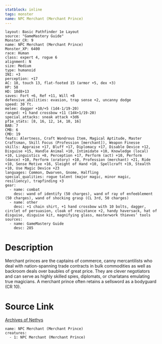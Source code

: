 ```yaml
---
statblock: inline
tags: monster
name: NPC Merchant (Merchant Prince)
---
```

```statblock
layout: Basic Pathfinder 1e Layout
source: "GameMastery Guide"
Monster_CR: 9
name: NPC Merchant (Merchant Prince)
Monster_XP: 6400
race: Human
class: expert 4, rogue 6
alignment: N
size: Medium
type: humanoid
INI: +3
perception: +17
AC: 18, touch 13, flat-footed 15 (armor +5, dex +3)
HP: 58
HD: 10d8+13
saves: Fort +6, Ref +11, Will +8
defensive_abilities: evasion, trap sense +2, uncanny dodge
speed: 30 ft.
melee: dagger +10/+5 (1d4-1/19-20)
ranged: +1 hand crossbow +11 (1d4+1/19-20)
special_attacks: sneak attack +3d6
pf1e_stats: [8, 16, 12, 14, 10, 16]
BAB: 7
CMB: 6
CMD: 19
feats: Alertness, Craft Wondrous Item, Magical Aptitude, Master Craftsman, Skill Focus (Profession [merchant]), Weapon Finesse
skills: Appraise +17, Bluff +17, Diplomacy +17, Disable Device +12, Disguise +15, Handle Animal +10, Intimidate +10, Knowledge (local) +10, Linguistics +8, Perception +17, Perform (act) +10, Perform (dance) +10, Perform (oratory) +10, Profession (merchant) +21, Ride +10, Sense Motive +16, Sleight of Hand +10, Spellcraft +19, Stealth +10, Use Magic Device +23
languages: Common, Dwarven, Gnome, Halfling
special_qualities: rogue talent (major magic, minor magic, resiliency), trapfinding +3
gear:
  - name: combat
    desc: wand of identify (50 charges), wand of ray of enfeeblement (50 charges), wand of shocking grasp (CL 3rd, 50 charges)
  - name: other
    desc: +1 chain shirt, +1 hand crossbow with 10 bolts, dagger, circlet of persuasion, cloak of resistance +2, handy haversack, hat of disguise, disguise kit, magnifying glass, masterwork thieves’ tools
sources:
  - name: GameMastery Guide
    desc: 285
```
# Description
Merchant princes are the captains of commerce, canny mercantilists who deal with nation-spanning trade contracts in bulk commodities as well as backroom deals over baubles of great price. They are clever negotiators and can serve as highly skilled spies, diplomats, or charlatans emulating true magicians. A merchant prince often retains a sellsword as a bodyguard (CR 10).
# Source Link
[Archives of Nethys](https://aonprd.com/NPCDisplay.aspx?ItemName=Merchant%20(Merchant%20Prince))
```encounter-table
name: NPC Merchant (Merchant Prince)
creatures:
  - 1: NPC Merchant (Merchant Prince)
```
